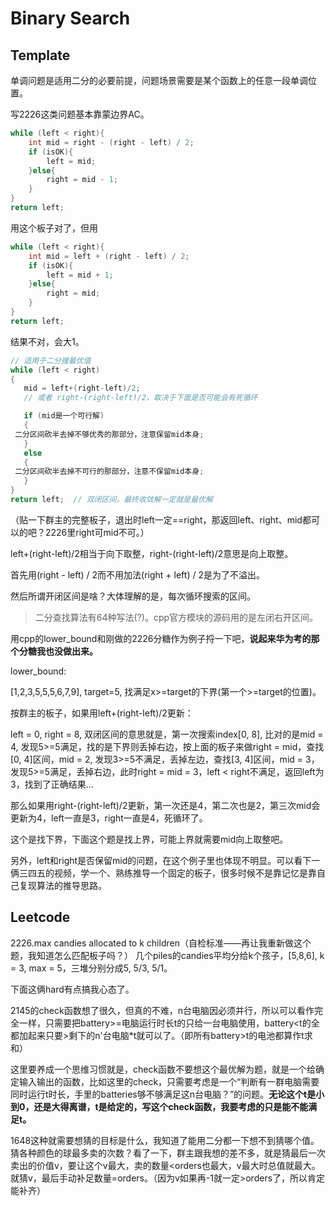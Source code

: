 <!-- ex_nolevel -->
# Binary Search
## Template

单调问题是适用二分的必要前提，问题场景需要是某个函数上的任意一段单调位置。

写2226这类问题基本靠蒙边界AC。

```cpp
while (left < right){
    int mid = right - (right - left) / 2;
    if (isOK){
        left = mid;
    }else{
        right = mid - 1;
    }
}
return left;
```

用这个板子对了，但用

```cpp
while (left < right){
    int mid = left + (right - left) / 2;
    if (isOK){
        left = mid + 1;
    }else{
        right = mid;
    }
}
return left;
```

结果不对，会大1。

```cpp
// 适用于二分搜最优值
while (left < right)
{
   mid = left+(right-left)/2; 
   // 或者 right-(right-left)/2，取决于下面是否可能会有死循环

   if (mid是一个可行解) 
   {
 二分区间砍半去掉不够优秀的那部分，注意保留mid本身;
   }
   else
   {
 二分区间砍半去掉不可行的那部分，注意不保留mid本身;
   }
}
return left;  // 双闭区间，最终收敛解一定就是最优解
```

（贴一下群主的完整板子，退出时left一定==right，那返回left、right、mid都可以的吧？2226里right可mid不可。）

left+(right-left)/2相当于向下取整，right-(right-left)/2意思是向上取整。

首先用(right - left) / 2而不用加法(right + left) / 2是为了不溢出。

然后所谓开闭区间是啥？大体理解的是，每次循环搜索的区间。

> 二分查找算法有64种写法(?)。cpp官方模块的源码用的是左闭右开区间。

用cpp的lower_bound和刚做的2226分糖作为例子捋一下吧，**说起来华为考的那个分糖我也没做出来。**

lower_bound:

[1,2,3,5,5,5,6,7,9], target=5, 找满足x>=target的下界(第一个>=target的位置)。

按群主的板子，如果用left+(right-left)/2更新：

left = 0, right = 8, 双闭区间的意思就是，第一次搜索index[0, 8], 比对的是mid = 4, 发现5>=5满足，找的是下界则丢掉右边，按上面的板子来做right = mid，查找[0, 4]区间，mid = 2, 发现3>=5不满足，丢掉左边，查找[3, 4]区间，mid = 3，发现5>=5满足，丢掉右边，此时right = mid = 3，left < right不满足，返回left为3，找到了正确结果...

那么如果用right-(right-left)/2更新，第一次还是4，第二次也是2，第三次mid会更新为4，left一直是3，right一直是4，死循环了。

这个是找下界，下面这个题是找上界，可能上界就需要mid向上取整吧。

另外，left和right是否保留mid的问题，在这个例子里也体现不明显。可以看下一俩三四五的视频，学一个、熟练推导一个固定的板子，很多时候不是靠记忆是靠自己复现算法的推导思路。

## Leetcode

2226.max candies allocated to k children（自检标准——再让我重新做这个题，我知道怎么匹配板子吗？）
几个piles的candies平均分给k个孩子，[5,8,6], k = 3, max = 5，三堆分别分成5, 5/3, 5/1。

下面这俩hard有点搞我心态了。

2145的check函数想了很久，但真的不难，n台电脑因必须并行，所以可以看作完全一样，只需要把battery>=电脑运行时长t的只给一台电脑使用，battery<t的全都加起来只要>剩下的n'台电脑*t就可以了。（即所有battery>t的电池都算作t求和）

这里要养成一个思维习惯就是，check函数不要想这个最优解为题，就是一个给确定输入输出的函数，比如这里的check，只需要考虑是一个“判断有一群电脑需要同时运行t时长，手里的batteries够不够满足这n台电脑？”的问题。**无论这个t是小到0，还是大得离谱，t是给定的，写这个check函数，我要考虑的只是能不能满足t。**

1648这种就需要想猜的目标是什么，我知道了能用二分都一下想不到猜哪个值。猜各种颜色的球最多卖的次数？看了一下，群主跟我想的差不多，就是猜最后一次卖出的价值v，要让这个v最大，卖的数量<orders也最大，v最大时总值就最大。就猜v，最后手动补足数量=orders。（因为v如果再-1就一定>orders了，所以肯定能补齐）